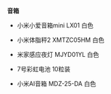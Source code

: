 **音箱**

- 小米小爱音箱mini LX01 白色

- 小米体脂秤2 XMTZC05HM 白色

- 米家感应夜灯 MJYD01YL 白色

- 7号彩虹电池 10粒装

- 小米AI音箱 MDZ-25-DA 白色